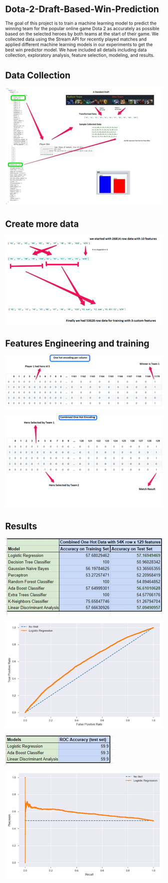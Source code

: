 # Dota-2-Draft-Based-Win-Prediction

The goal of this project is to train a machine learning model to predict the winning team for
the popular online game Dota 2 as accurately as possible based on the selected heroes by both
teams at the start of their game. We collected data using the Stream API for recently played
matches and applied different machine learning models in our experiments to get the best win
predictor model. We have included all details including data collection, exploratory analysis,
feature selection, modeling, and results.

# Data Collection

![](Images/draft2.jpg)

# Create more data

![](Images/feature1.png)

# Features Engineering and training

![](Images/feature2.png)

![](Images/feature3.png)

# Results

![](Images/result3.JPG)

![](Images/ROC1.png)

![](Images/result4.JPG)

![](Images/PR1.png)

